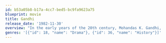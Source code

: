 ```yaml
---
id: b53a05b8-b17a-4cc7-bed5-bc9fa9623a75
blueprint: movie
title: Gandhi
release_date: '1982-11-30'
overview: "In the early years of the 20th century, Mohandas K. Gandhi, a British-trained lawyer, forsakes all worldly possessions to take up the cause of Indian independence. Faced with armed resistance from the British government, Gandhi adopts a policy of 'passive resistance', endeavouring to win freedom for his people without resorting to bloodshed."
genres: '[{"id": 18, "name": "Drama"}, {"id": 36, "name": "History"}]'
---
```

